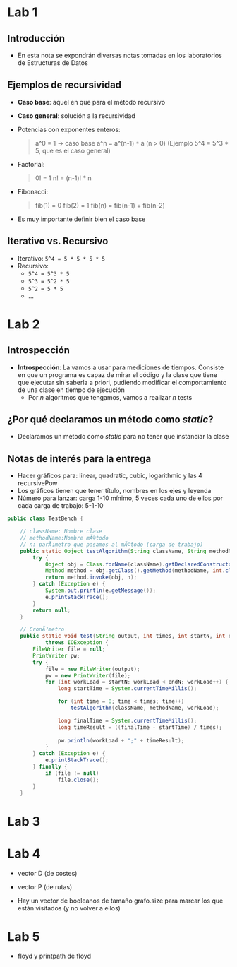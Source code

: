 # Lab 1
## Introducción

- En esta nota se expondrán diversas notas tomadas en los laboratorios de Estructuras de Datos
## Ejemplos de recursividad

- **Caso base**: aquel en que para el método recursivo
- **Caso general**: solución a la recursividad

- Potencias con exponentes enteros:
	 >a^0 = 1 -> caso base
	 a^n = a^(n-1) `*` a (n > 0) (Ejemplo 5^4 = 5^3 * 5, que es el caso general)
- Factorial:
	> 0! = 1
	 n! = (n-1)! * n
- Fibonacci:
	> fib(1) = 0
	 fib(2) = 1
	 fib(n) = fib(n-1) + fib(n-2)

- Es muy importante definir bien el caso base

## Iterativo vs. Recursivo

- Iterativo: `5^4 = 5 * 5 * 5 * 5`
- Recursivo:
	- `5^4 = 5^3 * 5`
	- `5^3 = 5^2 * 5`
	- `5^2 = 5 * 5`
	- ...

# Lab 2
## Introspección

- **Introspección**: La vamos a usar para mediciones de tiempos. Consiste en que un programa es capaz de mirar el código y la clase que tiene que ejecutar sin saberla a priori, pudiendo modificar el comportamiento de una clase en tiempo de ejecución
	- Por *n* algoritmos que tengamos, vamos a realizar *n* tests

## ¿Por qué declaramos un método como *static*?

- Declaramos un método como *static* para no tener que instanciar la clase

## Notas de interés para la entrega

- Hacer gráficos para: linear, quadratic, cubic, logarithmic y las 4 recursivePow
- Los gráficos tienen que tener título, nombres en los ejes y leyenda
- Número para lanzar: carga 1-10 mínimo, 5 veces cada uno de ellos por cada carga de trabajo: 5-1-10

````java
public class TestBench {

	// className: Nombre clase
	// methodName:Nombre mÃ©todo
	// n: parÃ¡metro que pasamos al mÃ©todo (carga de trabajo)
	public static Object testAlgorithm(String className, String methodName, int n) {
		try {
			Object obj = Class.forName(className).getDeclaredConstructor().newInstance();
			Method method = obj.getClass().getMethod(methodName, int.class);
			return method.invoke(obj, n);
		} catch (Exception e) {
			System.out.println(e.getMessage());
			e.printStackTrace();
		}
		return null;
	}

	// CronÃ³metro
	public static void test(String output, int times, int startN, int endN, String className, String methodName)
			throws IOException {
		FileWriter file = null;
		PrintWriter pw;
		try {
			file = new FileWriter(output);
			pw = new PrintWriter(file);
			for (int workLoad = startN; workLoad < endN; workLoad++) {
				long startTime = System.currentTimeMillis();

				for (int time = 0; time < times; time++)
					testAlgorithm(className, methodName, workLoad);

				long finalTime = System.currentTimeMillis();
				long timeResult = ((finalTime - startTime) / times);
				
				pw.println(workLoad + ";" + timeResult);
			}
		} catch (Exception e) {
			e.printStackTrace();
		} finally {
			if (file != null)
				file.close();
		}
	}
````

# Lab 3

# Lab 4

- vector D (de costes)
- vector P (de rutas)

- Hay un vector de booleanos de tamaño grafo.size para marcar los que están visitados (y no volver a ellos)

# Lab 5

- floyd y printpath de floyd
